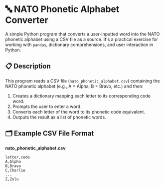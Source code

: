 # 🔤 NATO Phonetic Alphabet Converter

A simple Python program that converts a user-inputted word into the NATO phonetic alphabet using a CSV file as a source. It's a practical exercise for working with `pandas`, dictionary comprehensions, and user interaction in Python.

## 📋 Description

This program reads a CSV file (`nato_phonetic_alphabet.csv`) containing the NATO phonetic alphabet (e.g., A = Alpha, B = Bravo, etc.) and then:

1. Creates a dictionary mapping each letter to its corresponding code word.
2. Prompts the user to enter a word.
3. Converts each letter of the word to its phonetic code equivalent.
4. Outputs the result as a list of phonetic words.

## 🗂️ Example CSV File Format

**nato_phonetic_alphabet.csv**
```csv
letter,code
A,Alpha
B,Bravo
C,Charlie
...
Z,Zulu
```
